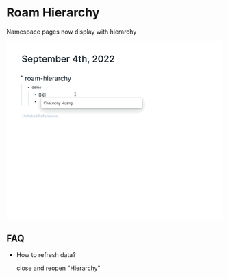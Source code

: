 # Roam Hierarchy 

Namespace pages now display with hierarchy

![](Hierarchy%20demo.gif)


## FAQ

- How to refresh data?
  
  close and reopen "Hierarchy"


